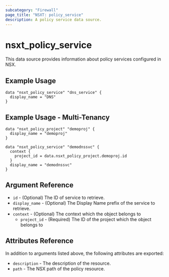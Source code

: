 ```yaml
---
subcategory: "Firewall"
page_title: "NSXT: policy_service"
description: A policy service data source.
---
```


# nsxt_policy_service

This data source provides information about policy services configured in NSX.

## Example Usage

```hcl
data "nsxt_policy_service" "dns_service" {
  display_name = "DNS"
}
```

## Example Usage - Multi-Tenancy

```hcl
data "nsxt_policy_project" "demoproj" {
  display_name = "demoproj"
}

data "nsxt_policy_service" "demodnssvc" {
  context {
    project_id = data.nsxt_policy_project.demoproj.id
  }
  display_name = "demodnssvc"
}
```

## Argument Reference

* `id` - (Optional) The ID of service to retrieve.
* `display_name` - (Optional) The Display Name prefix of the service to retrieve.
* `context` - (Optional) The context which the object belongs to
    * `project_id` - (Required) The ID of the project which the object belongs to

## Attributes Reference

In addition to arguments listed above, the following attributes are exported:

* `description` - The description of the resource.
* `path` - The NSX path of the policy resource.
